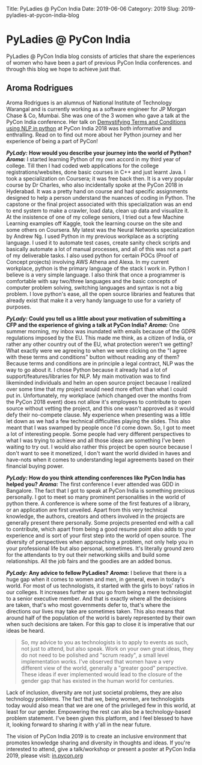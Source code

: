 Title: PyLadies @ PyCon India
Date: 2019-06-06
Category: 2019
Slug: 2019-pyladies-at-pycon-india-blog

# PyLadies @ PyCon India

PyLadies @ PyCon India blog consists of articles that share the experiences of women who have been a part of previous PyCon India conferences. and through this blog we hope to achieve just that. 

## Aroma Rodrigues
Aroma Rodrigues is an alumnus of National Institute of Technology Warangal and is currently working as a software engineer for JP Morgan Chase & Co, Mumbai. She was one of the 3 women who gave a talk at the PyCon India conference. Her talk on [Demystifying Terms and Conditions using NLP in python](https://www.youtube.com/embed/j4vhSWgsa6Q) at PyCon India 2018 was both informative and enthralling. Read on to find out more about her Python journey and her experience of being a part of PyCon!

**_PyLady:_**  **How would you describe your journey into the world of Python?**
**_Aroma:_**  I started learning Python of my own accord in my third year of college. Till then I had coded web applications for the college registrations/websites, done basic courses in C++ and just learnt Java. I took a specialization on Coursera; it was free back then. It is a very popular course by Dr Charles, who also incidentally spoke at the PyCon 2018 in Hyderabad. It was a pretty hand on course and had specific assignments designed to help a person understand the nuances of coding in Python. The capstone or the final project associated with this specialization was an end to end system to make a crawler, load data, clean up data and visualize it. At the insistence of one of my college seniors, I tried out a few  Machine  Learning examples off Kaggle, took the learning course on the site and some others on Coursera. My latest was the Neural Networks specialization by Andrew Ng. I used Python in my previous workplace as a scripting language. I used it to automate test cases, create sanity check scripts and basically automate a lot of manual processes, and all of this was not a part of my deliverable tasks. I also used python for certain POCs (Proof of Concept projects) involving AWS Athena and Alexa. In my current workplace, python is the primary language of the stack I work in. Python I believe is a very simple language. I also think that once a programmer is comfortable with say two/three languages and the basic concepts of computer problem solving, switching languages and syntax is not a big problem. I love python's ease, all the open source libraries and features that already exist that make it a very handy language to use for a variety of purposes.  

**_PyLady:_**  **Could you tell us a little about your motivation of submitting a CFP and the experience of giving a talk at PyCon India?**
**_Aroma:_**  One summer morning, my inbox was inundated with emails because of the GDPR regulations imposed by the EU. This made me think, as a citizen of India, or rather any other country out of the EU, what protection weren't we getting? What exactly were we agreeing to when we were clicking on the "I agree with these terms and conditions" button without reading any of them? Because terms and conditions are in principle a legal contract, NLP was the way to go about it. I chose Python because it already had a lot of support/features/libraries for NLP. My main motivation was to find likeminded individuals and helm an open source project because I realized over some time that my project would need more effort than what I could put in. Unfortunately, my workplace (which changed over the months from the PyCon 2018 event) does not allow it's employees to contribute to open source without vetting the project, and this one wasn't approved as it would defy their no-compete clause. My experience when presenting was a little let down as we had a few technical difficulties playing the slides. This also meant that I was swamped by people once I'd come down. So, I got to meet a lot of interesting people. Some people had very different perspectives to what I was trying to achieve and all those ideas are something I've been waiting to try out. I would also rather this project be open source because I don't want to see it monetized, I don't want the world divided in haves and have-nots when it comes to understanding legal agreements based on their financial buying power.  

**_PyLady:_**  **How do you think attending conferences like PyCon India has helped you?**
**_Aroma:_** The first conference I ever attended was GDD in Bangalore. The fact that I got to speak at PyCon India is something precious personally. I got to meet so many prominent personalities in the world of python there. A conference is where some of the first features of a library, or an application are first unveiled. Apart from this very technical knowledge, the authors, creators and others involved in the projects are generally present there personally. Some projects presented end with a call to contribute, which apart from being a good resume point also adds to your experience and is sort of your first step into the world of open source. The diversity of perspectives when approaching a problem, not only help you in your professional life but also personal, sometimes. It's literally ground zero for the attendants to try out their networking skills and build some relationships. All the job fairs and the goodies are an added bonus.  

**_PyLady:_** **Any advice to fellow PyLadies?**
**_Aroma:_**  I believe that there is a huge gap when it comes to women and men, in general, even in today's world. For most of us technologists, it started with the girls to boys’ ratios in our colleges. It increases further as you go from being a mere technologist to a senior executive member. And that is exactly where all the decisions are taken, that's who most governments defer to, that's where the directions our lives may take are sometimes taken. This also means that around half of the population of the world is barely represented by their own when such decisions are taken. For this gap to close it is imperative that our ideas be heard. 
> So, my advice to you as technologists is to apply to events as such, not just to attend, but also speak. Work on your own great ideas, they do not need to be polished and "scrum ready", a small level implementation works. I've observed that women have a very different view of the world, generally a "greater good" perspective. These ideas if ever implemented would lead to the closure of the gender gap that has existed in the human world for centuries. 

Lack of inclusion, diversity are not just societal problems, they are also technology problems. The fact that we, being women, are technologists today would also mean that we are one of the privileged few in this world, at least for our gender. Empowering the rest can also be a technology-based problem statement. I've been given this platform, and I feel blessed to have it, looking forward to sharing it with y'all in the near future.



The vision of PyCon India 2019 is to create an inclusive environment that promotes knowledge sharing and diversity in thoughts and ideas. If you're interested to attend, give a talk/workshop or present a poster at PyCon India 2019, please visit: [in.pycon.org](in.pycon.org) 
